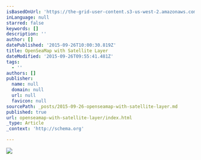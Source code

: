 ```yaml
---
isBasedOnUrl: 'https://the-grid-user-content.s3-us-west-2.amazonaws.com/590d66ae-7a81-45f4-b0dd-026ce088f0ec.png'
inLanguage: null
starred: false
keywords: []
description: ''
author: []
datePublished: '2015-09-26T10:00:30.819Z'
title: OpenSeaMap with Satellite Layer
dateModified: '2015-09-26T09:55:41.481Z'
tags:
  - ''
authors: []
publisher:
  name: null
  domain: null
  url: null
  favicon: null
sourcePath: _posts/2015-09-26-openseamap-with-satellite-layer.md
published: true
url: openseamap-with-satellite-layer/index.html
_type: Article
_context: 'http://schema.org'

---
```

![](https://the-grid-user-content.s3-us-west-2.amazonaws.com/590d66ae-7a81-45f4-b0dd-026ce088f0ec.png)
